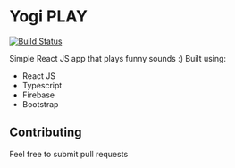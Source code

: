 # Yogi PLAY

[![Build Status](https://travis-ci.org/holokron/yogi-play.svg?branch=master)](https://travis-ci.org/holokron/yogi-play)

Simple React JS app that plays funny sounds :) Built using:

- React JS
- Typescript
- Firebase
- Bootstrap 

## Contributing

Feel free to submit pull requests